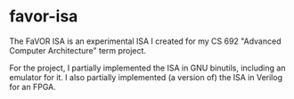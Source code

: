 # favor-isa

The FaVOR ISA is an experimental ISA I created for my CS 692 "Advanced Computer Architecture"
term project.

For the project, I partially implemented the ISA in GNU binutils, including an emulator for
it. I also partially implemented (a version of) the ISA in Verilog for an FPGA.

